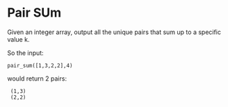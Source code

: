 # Pair SUm

Given an integer array, output all the unique pairs that sum up to a specific value k.

So the input:

```
pair_sum([1,3,2,2],4)
```

would return 2 pairs:

```
 (1,3)
 (2,2)
```
